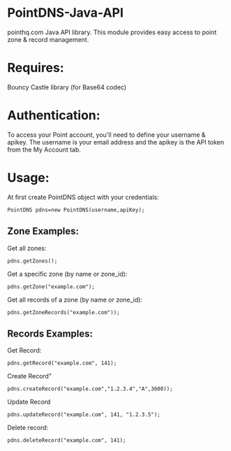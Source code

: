 # PointDNS-Java-API
pointhq.com Java API library.
This module provides easy access to point zone & record management.

Requires:
========================
Bouncy Castle library (for Base64 codec)


Authentication:
========================
To access your Point account, you'll need to define your username & apikey. The username is your email address and the apikey is the API token from the My Account tab.


Usage:
========================
At first create PointDNS object with your credentials:

    PointDNS pdns=new PointDNS(username,apiKey);

Zone Examples:
------------------------
Get all zones:

    pdns.getZones();

Get a specific zone (by name or zone_id):

    pdns.getZone("example.com");

Get all records of a zone (by name or zone_id):

    pdns.getZoneRecords("example.com"));

Records Examples:
------------------------
Get Record: 

    pdns.getRecord("example.com", 141);

Create Record"

    pdns.createRecord("example.com","1.2.3.4","A",3600));

Update Record

    pdns.updateRecord("example.com", 141, "1.2.3.5");

Delete record:

    pdns.deleteRecord("example.com", 141);
